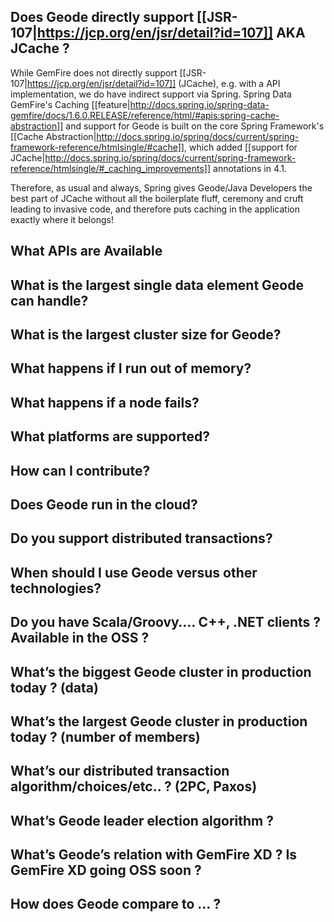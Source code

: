 ## Does Geode directly support [[JSR-107|https://jcp.org/en/jsr/detail?id=107]] AKA JCache ?

While GemFire does not directly support [[JSR-107|https://jcp.org/en/jsr/detail?id=107]] (JCache), e.g. with a API implementation, we do have indirect support via Spring.  Spring Data GemFire's Caching [[feature|http://docs.spring.io/spring-data-gemfire/docs/1.6.0.RELEASE/reference/html/#apis:spring-cache-abstraction]] and support for Geode is built on the core Spring Framework's [[Cache Abstraction|http://docs.spring.io/spring/docs/current/spring-framework-reference/htmlsingle/#cache]], which added [[support for JCache|http://docs.spring.io/spring/docs/current/spring-framework-reference/htmlsingle/#_caching_improvements]] annotations in 4.1.

Therefore, as usual and always, Spring gives Geode/Java Developers the best part of JCache without all the boilerplate fluff, ceremony and cruft leading to invasive code, and therefore puts caching in the application exactly where it belongs!

## What APIs are Available

## What is the largest single data element Geode can handle?

## What is the largest cluster size for Geode?

## What happens if I run out of memory?

## What happens if a node fails?

## What platforms are supported?

## How can I contribute?

## Does Geode run in the cloud?

## Do you support distributed transactions? 

## When should I use Geode versus other technologies?

## Do you have Scala/Groovy…. C++, .NET clients ? Available in the OSS ? 

## What’s the biggest Geode cluster in production today ? (data)

## What’s the largest Geode cluster in production today ? (number of members)

## What’s our distributed transaction algorithm/choices/etc.. ? (2PC, Paxos)

## What’s Geode leader election algorithm ?

## What’s Geode’s relation with GemFire XD ? Is GemFire XD going OSS soon ?

## How does Geode compare to ... ?



